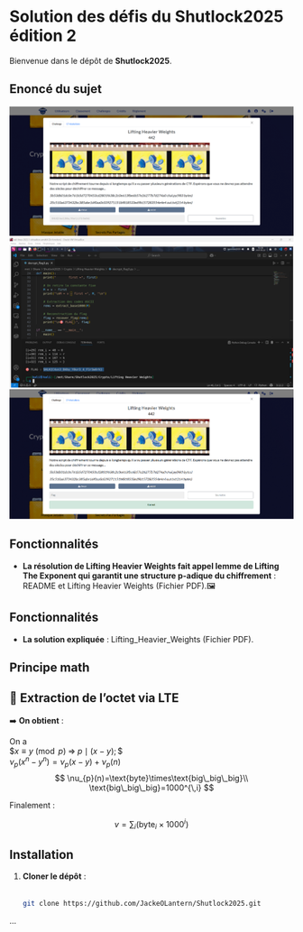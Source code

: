 # Solution des défis du Shutlock2025 édition 2

Bienvenue dans le dépôt de **Shutlock2025**.

## Enoncé du sujet
![image](assets/images/enonce.png)
![image](assets/images/execution.png)
![image](assets/images/solution.png)


## Fonctionnalités

- **La résolution de Lifting Heavier Weights fait appel lemme de Lifting The Exponent qui garantit une structure p-adique du chiffrement** : README et Lifting Heavier Weights (Fichier PDF).🖼️ 

## Fonctionnalités

- **La solution expliquée** : Lifting_Heavier_Weights (Fichier PDF).

## Principe math
## 🧮 Extraction de l’octet via LTE

 

➡️ **On obtient** :

On a  
$$x \equiv y \pmod p \;\Longrightarrow\;p \mid (x-y);\$$  
$\nu_{p}\bigl(x^{n}-y^{n}\bigr)=\nu_{p}(x-y)+\nu_{p}(n)$
$$
\nu_{p}(n)=\text{byte}\times\text{big\_big\_big}\\
\text{big\_big\_big}=1000^{\,i}
$$

Finalement :

$$
v=\sum_{i}\bigl(\text{byte}_{i}\times1000^{i}\bigr)
$$

## Installation

1. **Cloner le dépôt** :
   ```bash

   git clone https://github.com/JackeOLantern/Shutlock2025.git

...
